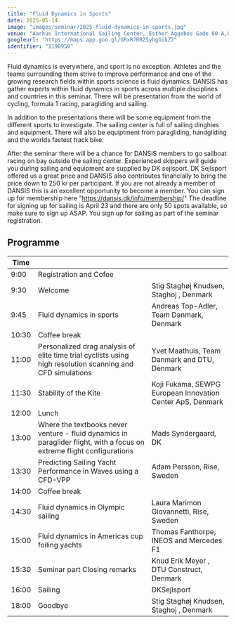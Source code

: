 ```yaml
---
title: "Fluid Dynamics in Sports"
date: 2025-05-14
image: "images/seminar/2025-fluid-dynamics-in-sports.jpg"
venue: "Aarhus International Sailing Center, Esther Aggebos Gade 80 A,8000 Aarhus C"
googleurl: "https://maps.app.goo.gl/GRxR7RRZSyhgGikZ7"
identifier: "1190959"
---
```


Fluid dynamics is everywhere, and sport is no exception. Athletes and the teams surrounding them strive to improve performance and one of the growing research fields within sports science is fluid dynamics. 
DANSIS has gather experts within fluid dynamics in sports across multiple disciplines and countries in this seminar. 
There will be presentation from the world of cycling, formula 1 racing, paragliding and sailing. 

In addition to the presentations there will be some equipment  from the different sports to investigate. 
The sailing center is full of sailing dinghies and equipment. There will also be equiptment from paragliding, handgliding and the worlds fastest track bike.

After the seminar there will be a chance for DANSIS members to go sailboat racing on bay outside the sailing center. Experienced skippers will guide you during sailing and equipment are supplied  by DK sejlsport.
DK Sejlsport offered us a great price and DANSIS also contributes financially to bring the price down to 250 kr per participant.
If you are not already a member of DANSIS this is an excellent opportunity to become a member. You can sign up for membership here "https://dansis.dk/info/membership/"
The deadline for signing up for sailing is April 23 and there are only 50 spots available, so make sure to sign up ASAP. You sign up for sailing as part of the seminar registration.

## Programme


| Time  |             |             |
| ----- | ----------- | ----------- |
|  9:00 | Registration and Cofee |             |
|  9:30 | Welcome | Stig Staghøj Knudsen, Staghoj , Denmark |
|  9:45 | Fluid dynamics in sports | Andreas Top-Adler, Team Danmark, Denmark |
| 10:30 | Coffee break | |
| 11:00 | Personalized drag analysis of elite time trial cyclists using high resolution scanning and CFD simulations | Yvet Maathuis, Team Danmark and DTU, Denmark |
| 11:30 | Stability of the Kite | Koji Fukama, SEWPG European Innovation Center ApS, Denmark |
| 12:00 | Lunch | |
| 13:00 | Where the textbooks never venture - fluid dynamics in paraglider flight, with a focus on extreme flight configurations | Mads Syndergaard, DK |
| 13:30 | Predicting Sailing Yacht Performance in Waves using a CFD-VPP | Adam Persson, Rise, Sweden |
| 14:00 | Coffee break | |
| 14:30 | Fluid dynamics in Olympic sailing | Laura Marimon Giovannetti, Rise, Sweden | 
| 15:00 | Fluid dynamics in Americas cup foiling yachts | Thomas Fanthorpe, INEOS and Mercedes F1 |
| 15:30 | Seminar part Closing remarks | Knud Erik Meyer , DTU Construct, Denmark |
| 16:00 | Sailing | DKSejlsport  |
| 18:00 | Goodbye | Stig Staghøj Knudsen, Staghoj , Denmark |
